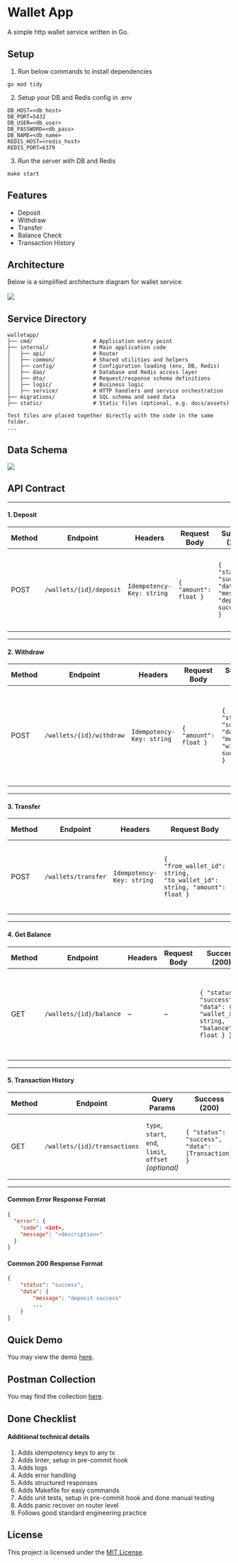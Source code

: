 # Wallet App
A simple http wallet service written in Go.

## Setup

1. Run below commands to install dependencies
```
go mod tidy
```
2. Setup your DB and Redis config in .env
```
DB_HOST=<db_host>
DB_PORT=5432
DB_USER=<db_user>
DB_PASSWORD=<db_pass>
DB_NAME=<db_name>
REDIS_HOST=<redis_host>
REDIS_PORT=6379
```
3. Run the server with DB and Redis
```
make start
```

## Features

- Deposit
- Withdraw
- Transfer
- Balance Check
- Transaction History

## Architecture 
Below is a simplified architecture diagram for wallet service.
<br></br>
![](static/wallet_service_architecture.png)

## Service Directory
```
walletapp/
├── cmd/                   # Application entry point
├── internal/              # Main application code
│   ├── api/               # Router
│   ├── common/            # Shared utilities and helpers
│   ├── config/            # Configuration loading (env, DB, Redis)
│   ├── dao/               # Database and Redis access layer
│   ├── dto/               # Request/response schema definitions
│   ├── logic/             # Business logic
│   ├── service/           # HTTP handlers and service orchestration
├── migrations/            # SQL schema and seed data
├── static/                # Static files (optional, e.g. docs/assets)

Test files are placed together directly with the code in the same folder.
...
```

## Data Schema
![](static/wallet_service_erd.png)

## API Contract
---

#### 1. Deposit

| Method | Endpoint                 | Headers                   | Request Body            | Success (200)                                                | Errors                                                                 |
|--------|--------------------------|---------------------------|-------------------------|---------------------------------------------------------------|------------------------------------------------------------------------|
| POST   | `/wallets/{id}/deposit`  | `Idempotency-Key: string` | `{ "amount": float }`   | `{ "status": "success", "data": { "message": "deposit success" } }` | 400: Missing/Invalid body or idempotency key<br>404: Wallet not found<br>500: Internal error |

---

#### 2. Withdraw

| Method | Endpoint                  | Headers                   | Request Body            | Success (200)                                                 | Errors                                                                 |
|--------|---------------------------|---------------------------|-------------------------|----------------------------------------------------------------|------------------------------------------------------------------------|
| POST   | `/wallets/{id}/withdraw`  | `Idempotency-Key: string` | `{ "amount": float }`   | `{ "status": "success", "data": { "message": "withdraw success" } }` | 400: Invalid amount or insufficient balance<br>404: Wallet not found<br>500: Internal error |

---

#### 3. Transfer

| Method | Endpoint             | Headers                   | Request Body                                                                                      | Success (200)                                                                                  | Errors                                                                                       |
|--------|----------------------|---------------------------|---------------------------------------------------------------------------------------------------|-----------------------------------------------------------------------------------------------|----------------------------------------------------------------------------------------------|
| POST   | `/wallets/transfer`  | `Idempotency-Key: string` | `{ "from_wallet_id": string, "to_wallet_id": string, "amount": float }`                          | `{ "status": "success", "data": { "message": "transfer success", "wallet_id": "...", "balance": float } }` | 400: Invalid UUID or amount<br>404: Sender/Receiver wallet not found<br>500: Transfer failure |

---

#### 4. Get Balance

| Method | Endpoint                | Headers | Request Body | Success (200)                                                  | Errors                             |
|--------|-------------------------|---------|--------------|------------------------------------------------------------------|------------------------------------|
| GET    | `/wallets/{id}/balance` | –       | –            | `{ "status": "success", "data": { "wallet_id": string, "balance": float } }` | 400: Invalid UUID<br>404: Wallet not found<br>500: Database error |

---

#### 5. Transaction History

| Method | Endpoint                         | Query Params                                                 | Success (200)                                         | Errors                      |
|--------|----------------------------------|--------------------------------------------------------------|--------------------------------------------------------|-----------------------------|
| GET    | `/wallets/{id}/transactions`     | `type`, `start`, `end`, `limit`, `offset` *(optional)*       | `{ "status": "success", "data": [Transaction] }`       | 400: Invalid wallet ID<br>500: Internal error |

---

#### Common Error Response Format

```json
{
  "error": {
    "code": <int>,
    "message": "<description>"
  }
}
```
#### Common 200 Response Format
```json
{
    "status": "success",
    "data": {
        "message": "deposit success"
        ...
    }
}
```

## Quick Demo 
You may view the demo [here](https://drive.google.com/file/d/1spFN9AWM4AEYlmGOMS_d7stcpwWB3DuM/view?usp=sharing).

## Postman Collection
You may find the collection [here](https://drive.google.com/file/d/1MG27ojR61ljJJorTkKiOBr-UYchWlCuM/view?usp=sharing).


## Done Checklist

#### Additional technical details
1. Adds idempotency keys to any tx 
2. Adds linter, setup in pre-commit hook
3. Adds logs
4. Adds error handling
5. Adds structured responses
4. Adds Makefile for easy commands
5. Adds unit tests, setup in pre-commit hook and done manual testing
6. Adds panic recover on router level
7. Follows good standard engineering practice

## License
This project is licensed under the [MIT License](LICENSE).

